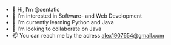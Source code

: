 - 👋 Hi, I’m @centatic
- 👀 I’m interested in Software- and Web Development
- 🌱 I’m currently learning Python and Java
- 💞️ I’m looking to collaborate on Java
- 📫 You can reach me by the adress alex1907654@gmail.com

